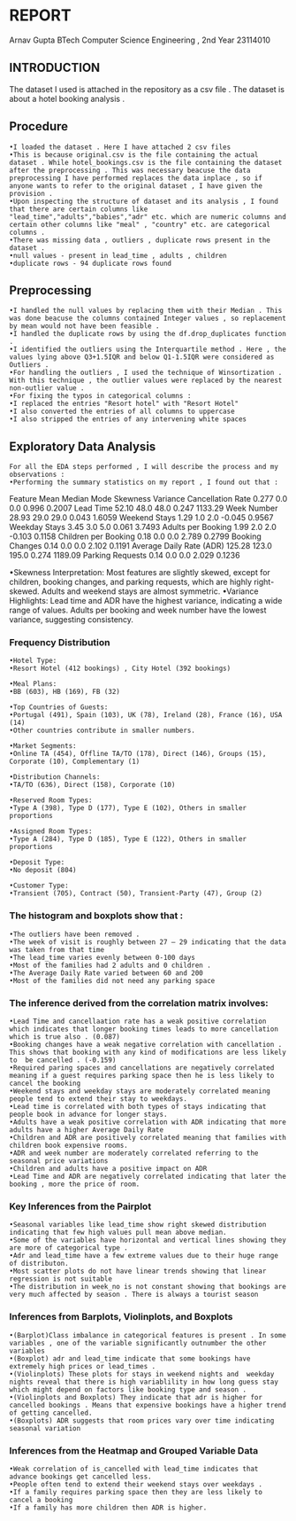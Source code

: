 # REPORT
Arnav Gupta 
BTech Computer Science Engineering , 2nd Year
23114010
## INTRODUCTION
The dataset I used is attached in the repository as a csv file . The dataset is about a hotel booking analysis .
## Procedure
    •I loaded the dataset . Here I have attached 2 csv files
    •This is because original.csv is the file containing the actual dataset . While hotel_bookings.csv is the file containing the dataset after the preprocessing . This was necessary beacuse the data preprocessing I have performed replaces the data inplace , so if anyone wants to refer to the original dataset , I have given the provision .
    •Upon inspecting the structure of dataset and its analysis , I found that there are certain columns like "lead_time","adults","babies","adr" etc. which are numeric columns and certain other columns like "meal" , "country" etc. are categorical columns .
    •There was missing data , outliers , duplicate rows present in the dataset .
    •null values - present in lead_time , adults , children
    •duplicate rows - 94 duplicate rows found 
## Preprocessing 
    •I handled the null values by replacing them with their Median . This was done beacuse the columns contained Integer values , so replacement by mean would not have been feasible .
    •I handled the duplicate rows by using the df.drop_duplicates function .
    •I identified the outliers using the Interquartile method . Here , the values lying above Q3+1.5IQR and below Q1-1.5IQR were considered as Outliers .
    •For handling the outliers , I used the technique of Winsortization . With this technique , the outlier values were replaced by the nearest non-outlier value .
    •For fixing the typos in categorical columns :
    •I replaced the entries "Resort hotel" with "Resort Hotel"
    •I also converted the entries of all columns to uppercase
    •I also stripped the entries of any intervening white spaces

## Exploratory Data Analysis
    For all the EDA steps performed , I will describe the process and my observations :
    •Performing the summary statistics on my report , I found out that :
   
Feature	                  Mean	  Median          Mode	    Skewness Variance
Cancellation Rate	      0.277	  0.0	           0.0	      0.996	     0.2007
Lead Time	              52.10	  48.0	           48.0	      0.247	   1133.29
Week Number  	          28.93	  29.0	           29.0	      0.043	   1.6059
Weekend Stays	          1.29	  1.0              2.0	     -0.045	   0.9567
Weekday Stays	          3.45	  3.0	           5.0	       0.061   	3.7493
Adults per Booking	      1.99	  2.0              2.0	     -0.103	   0.1158
Children per Booking      0.18	  0.0	           0.0	      2.789	   0.2799
Booking Changes	          0.14	  0.0	           0.0	      2.102	   0.1191
Average Daily Rate (ADR)  125.28  123.0        	195.0	      0.274	   1189.09
Parking Requests	      0.14	  0.0	           0.0	       2.029   0.1236
    
   •Skewness Interpretation:
Most features are slightly skewed, except for children, booking changes, and parking requests, which are highly right-skewed. Adults and weekend stays are almost symmetric.
    •Variance Highlights:
Lead time and ADR have the highest variance, indicating a wide range of values.
Adults per booking and week number have the lowest variance, suggesting consistency.
   
### Frequency Distribution
    •Hotel Type:
    •Resort Hotel (412 bookings) , City Hotel (392 bookings)

    •Meal Plans:
    •BB (603), HB (169), FB (32)

    •Top Countries of Guests:
    •Portugal (491), Spain (103), UK (78), Ireland (28), France (16), USA (14)
    •Other countries contribute in smaller numbers.

    •Market Segments:
    •Online TA (454), Offline TA/TO (178), Direct (146), Groups (15), Corporate (10), Complementary (1)

    •Distribution Channels:
    •TA/TO (636), Direct (158), Corporate (10)

    •Reserved Room Types:
    •Type A (398), Type D (177), Type E (102), Others in smaller proportions

    •Assigned Room Types:
    •Type A (284), Type D (185), Type E (122), Others in smaller proportions

    •Deposit Type:
    •No deposit (804)

    •Customer Type:
    •Transient (705), Contract (50), Transient-Party (47), Group (2)
   
 ### The histogram and boxplots show that :
    •The outliers have been removed .
    •The week of visit is roughly between 27 – 29 indicating that the data was taken from that time 
    •The lead_time varies evenly between 0-100 days
    •Most of the families had 2 adults and 0 children .
    •The Average Daily Rate varied between 60 and 200 
    •Most of the families did not need any parking space 
### The inference derived from the correlation matrix involves:
    •Lead Time and cancellaation rate has a weak positive correlation which indicates that longer booking times leads to more cancellation which is true also . (0.087)
    •Booking changes have a weak negative correlation with cancellation . This shows that booking with any kind of modifications are less likely to  be cancelled . (-0.159)
    •Required paring spaces and cancellations are negatively correlated meaning if a guest requires parking space then he is less likely to cancel the booking
    •Weekend stays and weekday stays are moderately correlated meaning people tend to extend their stay to weekdays.
    •Lead time is correlated with both types of stays indicating that people book in advance for longer stays.
    •Adults have a weak positive correlation with ADR indicating that more adults have a higher Average Daily Rate
    •Children and ADR are positively correlated meaning that families with children book expensive rooms.
    •ADR and week number are moderately correlated referring to the seasonal price variations
    •Children and adults have a positive impact on ADR 
    •Lead Time and ADR are negatively correlated indicating that later the booking , more the price of room.
### Key Inferences from the Pairplot
    •Seasonal variables like lead_time show right skewed distribution indicating that few high values pull mean above median.
    •Some of the variables have horizontal and vertical lines showing they are more of categorical type .
    •Adr and lead_time have a few extreme values due to their huge range of distributon.
    •Most scatter plots do not have linear trends showing that linear regression is not suitable
    •The distribution in week_no is not constant showing that bookings are very much affected by season . There is always a tourist season
### Inferences from Barplots, Violinplots, and Boxplots
    •(Barplot)Class imbalance in categorical features is present . In some variables , one of the variable significantly outnumber the other variables
    •(Boxplot) adr and lead_time indicate that some bookings have extremely high prices or lead_times .
    •(Violinplots) These plots for stays in weekend nights and  weekday nights reveal that there is high variablility in how long guess stay which might depend on factors like booking type and season .
    •(Violinplots and Boxplots) They indicate that adr is higher for cancelled bookings . Means that expensive bookings have a higher trend of getting cancelled.
    •(Boxplots) ADR suggests that room prices vary over time indicating seasonal variation 
### Inferences from the Heatmap and Grouped Variable Data
    •Weak correlation of is_cancelled with lead_time indicates that advance bookings get cancelled less.
    •People often tend to extend their weekend stays over weekdays .
    •If a family requires parking space then they are less likely to cancel a booking 
    •If a family has more children then ADR is higher.



